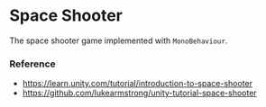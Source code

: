# Space Shooter

The space shooter game implemented with `MonoBehaviour`.


### Reference

- https://learn.unity.com/tutorial/introduction-to-space-shooter
- https://github.com/lukearmstrong/unity-tutorial-space-shooter
